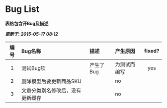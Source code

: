  # Bug List #

**表格包含开Bug及描述**

___更新于: 2015-05-17 08:12___


 编号 | Bug名称 | 描述  | 产生原因 |  fixed?
 :--:| :----- | :---- | :------ | :---:
 1 | 测试Bug项 | 产生了Bug | 为测试而编写 | yes
 2 | 删除模型后要更新商品SKU | | no
 3 | 文章分类别名修改后，没有更新缓存 || no
 